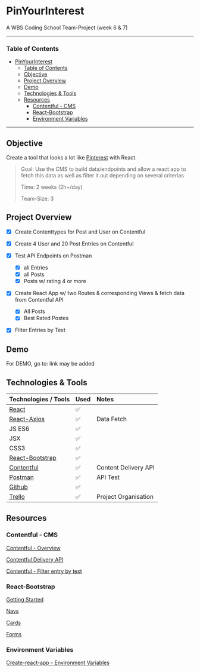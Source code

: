 # PinYourInterest
A WBS Coding School Team-Project (week 6 & 7)

---

### Table of Contents

- [PinYourInterest](#pinyourinterest)
    - [Table of Contents](#table-of-contents)
  - [Objective](#objective)
  - [Project Overview](#project-overview)
  - [Demo](#demo)
  - [Technologies & Tools](#technologies--tools)
  - [Resources](#resources)
    - [Contentful - CMS](#contentful---cms)
    - [React-Bootstrap](#react-bootstrap)
    - [Environment Variables](#environment-variables)

---

## Objective

Create a tool that looks a lot like [Pinterest](https://www.pinterest.com/) with React.

> Goal: Use the CMS to build data/endpoints and allow a react app to fetch this data as well as filter it out depending on several criterias
>
> Time: 2 weeks (2h+/day) 
> 
> Team-Size: 3


## Project Overview
- [x] Create Contenttypes for Post and User on Contentful
- [x] Create 4 User and 20 Post Entries on Contentful
- [x] Test API Endpoints on Postman
  - [x] all Entries
  - [x] all Posts
  - [x] Posts w/ rating 4 or more
- [x] Create React App w/ two Routes & corresponding Views & fetch data from Contentful API
  - [x] All Posts
  - [x] Best Rated Postes
- [x] Filter Entries by Text


## Demo

For DEMO, go to: link may be added []()

## Technologies & Tools

| Technologies / Tools | Used | Notes |
| :------------------- | :--- | :---- |
| [React](https://reactjs.org)| :white_check_mark:   |       |
| [React-Axios](https://github.com/sheaivey/react-axios)| :white_check_mark:     |   Data Fetch    |
| JS ES6               | :white_check_mark:   |       |
| JSX                  | :white_check_mark:   |       |
| CSS3                 | :white_check_mark:   |       |
| [React-Bootstrap](https://react-bootstrap.github.io)| :white_check_mark:   |        |
| [Contentful](https://www.contentful.com/developers/) | :white_check_mark: | Content Delivery API |
| [Postman](https://www.postman.com) | :white_check_mark: | API Test|
| [Github](https://github.com)| :white_check_mark:   |       |
| [Trello](https://trello.com/b/wcvE9jJZ/contentful-react)| :white_check_mark:   |   Project Organisation    |


## Resources

### Contentful - CMS
[Contentful - Overview](https://www.contentful.com/help/contentful-overview/)

[Contentful Delivery API](https://www.contentful.com/developers/docs/references/content-delivery-api/)

[Contentful - Filter entry by text](https://www.contentful.com/developers/docs/references/content-delivery-api/#/reference/search-parameters/full-text-search-on-a-field)

### React-Bootstrap

[Getting Started](https://react-bootstrap.github.io/getting-started/introduction)

[Navs](https://react-bootstrap.github.io/components/navs/)

[Cards](https://react-bootstrap.github.io/components/cards/)

[Forms](https://react-bootstrap.github.io/components/forms/)

### Environment Variables
[Create-react-app - Environment Variables](https://create-react-app.dev/docs/adding-custom-environment-variables/)
